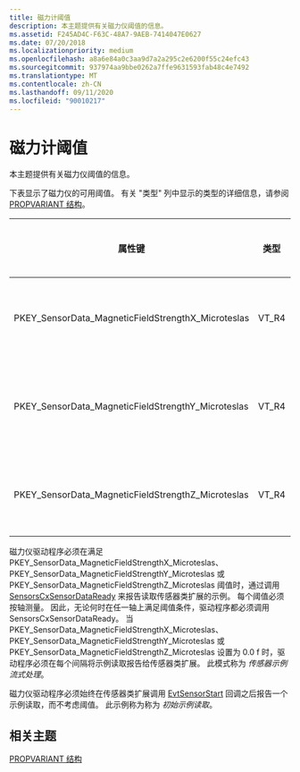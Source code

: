 ```yaml
---
title: 磁力计阈值
description: 本主题提供有关磁力仪阈值的信息。
ms.assetid: F245AD4C-F63C-48A7-9AEB-7414047E0627
ms.date: 07/20/2018
ms.localizationpriority: medium
ms.openlocfilehash: a8a6e84a0c3aa9d7a2a295c2e6200f55c24efc43
ms.sourcegitcommit: 937974aa9bbe0262a7ffe9631593fab48c4e7492
ms.translationtype: MT
ms.contentlocale: zh-CN
ms.lasthandoff: 09/11/2020
ms.locfileid: "90010217"
---
```

# <a name="magnetometer-thresholds"></a>磁力计阈值


本主题提供有关磁力仪阈值的信息。

下表显示了磁力仪的可用阈值。 有关 "类型" 列中显示的类型的详细信息，请参阅 [PROPVARIANT 结构](https://go.microsoft.com/fwlink/p/?linkid=313395)。

|属性键|类型|必需/可选|默认值|说明|
|---|---|---|---|---|
|PKEY_SensorData_MagneticFieldStrengthX_Microteslas|VT_R4|必需|5.0 f|达到阈值时所需的最小磁性字段变化量（以 microteslas 为单位）。|
|PKEY_SensorData_MagneticFieldStrengthY_Microteslas|VT_R4|必需|5.0 f|达到阈值时，需要沿 y 轴的最小磁场变化量，以 microteslas 度量。|
|PKEY_SensorData_MagneticFieldStrengthZ_Microteslas|VT_R4|必需|5.0 f|达到阈值时所需的区域的最小磁场变化量（以 microteslas 为单位）。|

磁力仪驱动程序必须在满足 PKEY_SensorData_MagneticFieldStrengthX_Microteslas、PKEY_SensorData_MagneticFieldStrengthY_Microteslas 或 PKEY_SensorData_MagneticFieldStrengthZ_Microteslas 阈值时，通过调用 [SensorsCxSensorDataReady](/windows-hardware/drivers/ddi/sensorscx/nf-sensorscx-sensorscxsensordataready) 来报告读取传感器类扩展的示例。 每个阈值必须按轴测量。 因此，无论何时在任一轴上满足阈值条件，驱动程序都必须调用 SensorsCxSensorDataReady。
当 PKEY_SensorData_MagneticFieldStrengthX_Microteslas、PKEY_SensorData_MagneticFieldStrengthY_Microteslas 或 PKEY_SensorData_MagneticFieldStrengthZ_Microteslas 设置为 0.0 f 时，驱动程序必须在每个间隔将示例读取报告给传感器类扩展。 此模式称为 *传感器示例流式处理*。

磁力仪驱动程序必须始终在传感器类扩展调用 [EvtSensorStart](/windows-hardware/drivers/ddi/sensorscx/ns-sensorscx-_sensor_controller_config) 回调之后报告一个示例读取，而不考虑阈值。 此示例称为称为 *初始示例读取*。

## <a name="related-topics"></a>相关主题


[PROPVARIANT 结构](https://go.microsoft.com/fwlink/p/?linkid=313395)


